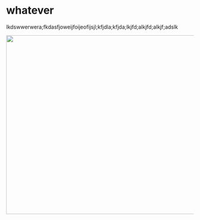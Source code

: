 # whatever

lkdswwerwera;fkdasfjoweijfoijeofijsjl;kfjdla;kfjda;lkjfd;alkjfd;alkjf;adslk

<img src="https://i.imgur.com/6hR7dII.gifv" width="640" height="480">
